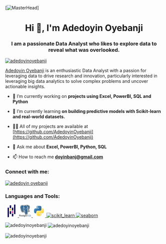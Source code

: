 
[![MasterHead](https://www.google.com/url?sa=i&url=https%3A%2F%2Fwww.igmguru.com%2Fblog%2Fdata-analytics-tutorial&psig=AOvVaw3wjqmA8_3er1mUpVTXzKPw&ust=1752173925925000&source=images&cd=vfe&opi=89978449&ved=2ahUKEwiPweTUurCOAxX9uYkEHRRrEVQQjRx6BAgAEBk)]
<h1 align="center">Hi 👋, I'm Adedoyin Oyebanji</h1>
<h3 align="center">I am a passionate Data Analyst who likes to explore data to reveal what was overlooked.</h3>

<p align="left"> <a href="https://github.com/ryo-ma/github-profile-trophy"><img src="https://github-profile-trophy.vercel.app/?username=adedoyinoyebanji" alt="adedoyinoyebanji" /></a> </p>

[Adedoyin Oyebanji](https://www.linkedin.com/in/adedoyinoyebanji/) is an enthusiastic  Data Analyst with a passion for leveraging data to drive research and innovation, particularly interested in leveraging big data analytics to solve complex problems and uncover actionable insights.

- 🔭 I’m currently working on **projects using Excel, PowerBI, SQL and Python**

- 🌱 I’m currently learning **on building predictive models with Scikit-learn and real-world datasets.**

- 👨‍💻 All of my projects are available at [https://github.com/AdedoyinOyebanji](https://github.com/AdedoyinOyebanji)

- 💬 Ask me about **Excel, PowerBI, Python, SQL**

- 📫 How to reach me **doyinbanj@gmail.com**

<h3 align="left">Connect with me:</h3>
<p align="left">
<a href="https://linkedin.com/in/adedoyin oyebanji" target="blank"><img align="center" src="https://raw.githubusercontent.com/rahuldkjain/github-profile-readme-generator/master/src/images/icons/Social/linked-in-alt.svg" alt="adedoyin oyebanji" height="30" width="40" /></a>
</p>

<h3 align="left">Languages and Tools:</h3>
<p align="left"> <a href="https://pandas.pydata.org/" target="_blank" rel="noreferrer"> <img src="https://raw.githubusercontent.com/devicons/devicon/2ae2a900d2f041da66e950e4d48052658d850630/icons/pandas/pandas-original.svg" alt="pandas" width="40" height="40"/> </a> <a href="https://www.postgresql.org" target="_blank" rel="noreferrer"> <img src="https://raw.githubusercontent.com/devicons/devicon/master/icons/postgresql/postgresql-original-wordmark.svg" alt="postgresql" width="40" height="40"/> </a> <a href="https://www.python.org" target="_blank" rel="noreferrer"> <img src="https://raw.githubusercontent.com/devicons/devicon/master/icons/python/python-original.svg" alt="python" width="40" height="40"/> </a> <a href="https://scikit-learn.org/" target="_blank" rel="noreferrer"> <img src="https://upload.wikimedia.org/wikipedia/commons/0/05/Scikit_learn_logo_small.svg" alt="scikit_learn" width="40" height="40"/> </a> <a href="https://seaborn.pydata.org/" target="_blank" rel="noreferrer"> <img src="https://seaborn.pydata.org/_images/logo-mark-lightbg.svg" alt="seaborn" width="40" height="40"/> </a> </p>

<p><img align="left" src="https://github-readme-stats.vercel.app/api/top-langs?username=adedoyinoyebanji&show_icons=true&locale=en&layout=compact" alt="adedoyinoyebanji" /></p>

<p>&nbsp;<img align="center" src="https://github-readme-stats.vercel.app/api?username=adedoyinoyebanji&show_icons=true&locale=en" alt="adedoyinoyebanji" /></p>

<p><img align="center" src="https://github-readme-streak-stats.herokuapp.com/?user=adedoyinoyebanji&" alt="adedoyinoyebanji" /></p>
